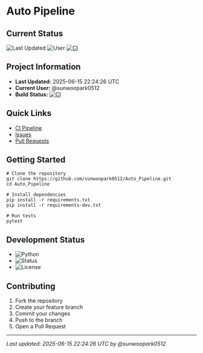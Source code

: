 # Auto Pipeline

## Current Status
![Last Updated](https://img.shields.io/badge/Last%20Updated-2025--06--15%2022%3A24%3A26-blue)
![User](https://img.shields.io/badge/User-sunwoopark0512-green)
[![CI](https://github.com/sunwoopark0512/Auto_Pipeline/actions/workflows/ci.yml/badge.svg)](https://github.com/sunwoopark0512/Auto_Pipeline/actions/workflows/ci.yml)

## Project Information
- **Last Updated:** 2025-06-15 22:24:26 UTC
- **Current User:** @sunwoopark0512
- **Build Status:** [![CI](https://github.com/sunwoopark0512/Auto_Pipeline/actions/workflows/ci.yml/badge.svg)](https://github.com/sunwoopark0512/Auto_Pipeline/actions/workflows/ci.yml)

## Quick Links
- [CI Pipeline](https://github.com/sunwoopark0512/Auto_Pipeline/actions/workflows/ci.yml)
- [Issues](https://github.com/sunwoopark0512/Auto_Pipeline/issues)
- [Pull Requests](https://github.com/sunwoopark0512/Auto_Pipeline/pulls)

## Getting Started
```
# Clone the repository
git clone https://github.com/sunwoopark0512/Auto_Pipeline.git
cd Auto_Pipeline

# Install dependencies
pip install -r requirements.txt
pip install -r requirements-dev.txt

# Run tests
pytest
```

## Development Status
- ![Python](https://img.shields.io/badge/Python-3.11-blue)
- ![Status](https://img.shields.io/badge/Status-Active-success)
- ![License](https://img.shields.io/badge/License-MIT-yellow)

## Contributing
1. Fork the repository
2. Create your feature branch
3. Commit your changes
4. Push to the branch
5. Open a Pull Request

---
*Last updated: 2025-06-15 22:24:26 UTC by @sunwoopark0512*
